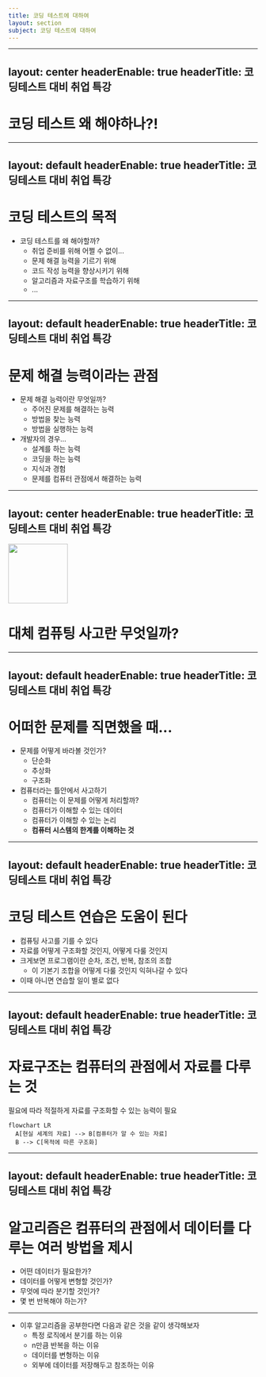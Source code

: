 ```yaml
---
title: 코딩 테스트에 대하여
layout: section
subject: 코딩 테스트에 대하여
---
```



---
layout: center
headerEnable: true
headerTitle: 코딩테스트 대비 취업 특강
---

# 코딩 테스트 왜 해야하나?!

---
layout: default
headerEnable: true
headerTitle: 코딩테스트 대비 취업 특강
---

# 코딩 테스트의 목적

* 코딩 테스트를 왜 해야할까?
  * <danger>취업 준비를 위해 어쩔 수 없이...</danger>
  * <accent>문제 해결 능력을 기르기 위해</accent>
  * 코드 작성 능력을 향상시키기 위해
  * 알고리즘과 자료구조를 학습하기 위해
  * ...

---
layout: default
headerEnable: true
headerTitle: 코딩테스트 대비 취업 특강
---

# 문제 해결 능력이라는 관점

* 문제 해결 능력이란 무엇일까?
  * 주어진 문제를 해결하는 능력
  * 방법을 찾는 능력
  * 방법을 실행하는 능력
* 개발자의 경우...
  * 설계를 하는 능력
  * 코딩을 하는 능력
  * 지식과 경험
  * <accent>문제를 컴퓨터 관점에서 해결하는 능력</accent>

---
layout: center
headerEnable: true
headerTitle: 코딩테스트 대비 취업 특강
---

<img src="https://ih1.redbubble.net/image.3740532972.5300/st,small,845x845-pad,1000x1000,f8f8f8.jpg" width="120px" />

<spacer gap="10" />

# 대체 <accent>컴퓨팅 사고</accent>란 무엇일까?

---
layout: default
headerEnable: true
headerTitle: 코딩테스트 대비 취업 특강
---

# 어떠한 문제를 직면했을 때...

* 문제를 어떻게 바라볼 것인가?
  * 단순화
  * 추상화
  * 구조화
* <accent>컴퓨터라는 틀</accent>안에서 사고하기
  * 컴퓨터는 이 문제를 어떻게 처리할까?
  * 컴퓨터가 이해할 수 있는 데이터
  * 컴퓨터가 이해할 수 있는 논리
  * **컴퓨터 시스템의 한계를 이해하는 것**

---
layout: default
headerEnable: true
headerTitle: 코딩테스트 대비 취업 특강
---

# 코딩 테스트 연습은 도움이 된다

* 컴퓨팅 사고를 기를 수 있다
* 자료를 어떻게 구조화할 것인지, 어떻게 다룰 것인지
* 크게보면 프로그램이란 <accent>순차, 조건, 반복, 참조</accent>의 조합
  * 이 기본기 조합을 어떻게 다룰 것인지 익혀나갈 수 있다
* 이때 아니면 연습할 일이 별로 없다

---
layout: default
headerEnable: true
headerTitle: 코딩테스트 대비 취업 특강
---

# 자료구조는 컴퓨터의 관점에서 자료를 다루는 것

필요에 따라 적절하게 자료를 구조화할 수 있는 능력이 필요

<spacer gap="10" />

```mermaid
flowchart LR
  A[현실 세계의 자료] --> B[컴퓨터가 알 수 있는 자료]
  B --> C[목적에 따른 구조화]
```

---
layout: default
headerEnable: true
headerTitle: 코딩테스트 대비 취업 특강
---

# 알고리즘은 컴퓨터의 관점에서 데이터를 다루는 여러 방법을 제시

* 어떤 데이터가 필요한가?
* 데이터를 어떻게 변형할 것인가?
* 무엇에 따라 분기할 것인가?
* 몇 번 반복해야 하는가?

- - -

* 이후 알고리즘을 공부한다면 다음과 같은 것을 같이 생각해보자
  * 특정 로직에서 분기를 하는 이유
  * n만큼 반복을 하는 이유
  * 데이터를 변형하는 이유
  * 외부에 데이터를 저장해두고 참조하는 이유

